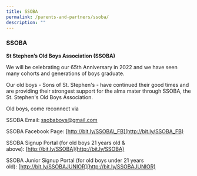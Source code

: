 ```yaml
---
title: SSOBA
permalink: /parents-and-partners/ssoba/
description: ""
---
```

### SSOBA

**St Stephen’s Old Boys Association (SSOBA)**

  

We will be celebrating our 65th Anniversary in 2022 and we have seen many cohorts and generations of boys graduate.

Our old boys - Sons of St. Stephen's - have continued their good times and are providing their strongest support for the alma mater through SSOBA, the St. Stephen's Old Boys Association.

  

Old boys, come reconnect via

SSOBA Email: [ssobaboys@gmail.com](mailto:ssobaboys@gmail.com)

SSOBA Facebook Page: [http://bit.ly/SSOBA\_FB](http://bit.ly/SSOBA_FB)

SSOBA Signup Portal (for old boys 21 years old & above): [http://bit.ly/SSOBA](http://bit.ly/SSOBA)

SSOBA Junior Signup Portal (for old boys under 21 years old): [http://bit.ly/SSOBAJUNIOR](http://bit.ly/SSOBAJUNIOR)